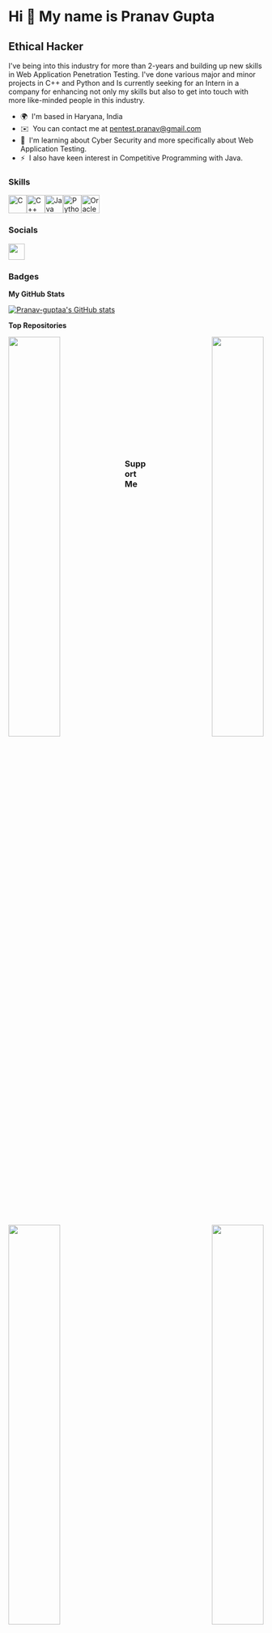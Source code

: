 Hi 👋 My name is Pranav Gupta
=============================

Ethical Hacker
--------------

I've being into this industry for more than 2-years and building up new skills in Web Application Penetration Testing. I've done various major and minor projects in C++ and Python and Is currently seeking for an Intern in a company for enhancing not only my skills but also to get into touch with more like-minded people in this industry.

* 🌍  I'm based in Haryana, India
* ✉️  You can contact me at [pentest.pranav@gmail.com](mailto:pentest.pranav@gmail.com)
* 🧠  I'm learning about Cyber Security and more specifically about Web Application Testing.
* ⚡  I also have keen interest in Competitive Programming with Java.

### Skills

<p align="left"><a href="https://docs.microsoft.com/en-us/cpp/?view=msvc-170" target="_blank" rel="noreferrer"><img src="https://raw.githubusercontent.com/danielcranney/readme-generator/main/public/icons/skills/c-colored.svg" width="36" height="36" alt="C" /></a><a href="https://docs.microsoft.com/en-us/cpp/?view=msvc-170" target="_blank" rel="noreferrer"><img src="https://raw.githubusercontent.com/danielcranney/readme-generator/main/public/icons/skills/cplusplus-colored.svg" width="36" height="36" alt="C++" /></a><a href="https://www.oracle.com/java/" target="_blank" rel="noreferrer"><img src="https://raw.githubusercontent.com/danielcranney/readme-generator/main/public/icons/skills/java-colored.svg" width="36" height="36" alt="Java" /></a><a href="https://www.python.org/" target="_blank" rel="noreferrer"><img src="https://raw.githubusercontent.com/danielcranney/readme-generator/main/public/icons/skills/python-colored.svg" width="36" height="36" alt="Python" /></a><a href="https://www.oracle.com/uk/index.html" target="_blank" rel="noreferrer"><img src="https://raw.githubusercontent.com/danielcranney/readme-generator/main/public/icons/skills/oracle-colored.svg" width="36" height="36" alt="Oracle" /></a></p>

### Socials

<p align="left"> <a href="https://www.github.com/Pranav-guptaa" target="_blank" rel="noreferrer"><img src="https://raw.githubusercontent.com/danielcranney/readme-generator/main/public/icons/socials/github.svg" width="32" height="32" /></a></p>

### Badges

<b>My GitHub Stats</b>

<a href="http://www.github.com/Pranav-guptaa"><img src="https://github-readme-stats.vercel.app/api?username=Pranav-guptaa&show_icons=true&hide=&count_private=true&title_color=22c55e&text_color=ffffff&icon_color=0891b2&bg_color=000000&hide_border=true&show_icons=true" alt="Pranav-guptaa's GitHub stats" /></a>

<b>Top Repositories</b>

<div width="100%" align="center"><a href="https://github.com/Pranav-guptaa/Human-detection-system" align="left"><img align="left" width="45%" src="https://github-readme-stats.vercel.app/api/pin/?username=Pranav-guptaa&repo=Human-detection-system&title_color=22c55e&text_color=ffffff&icon_color=0891b2&bg_color=000000&hide_border=true&locale=en" /></a><a href="https://github.com/Pranav-guptaa/Cam-scanner" align="right"><img align="right" width="45%" src="https://github-readme-stats.vercel.app/api/pin/?username=Pranav-guptaa&repo=Cam-scanner&title_color=22c55e&text_color=ffffff&icon_color=0891b2&bg_color=000000&hide_border=true&locale=en" /></a></div><br /><br /><br /><br /><br /><br /><br />

<br /><br /><br /><br /><br />

<div width="100%" align="center"><a href="https://github.com/Pranav-guptaa/Vaccine-Registeration-QT" align="left"><img align="left" width="45%" src="https://github-readme-stats.vercel.app/api/pin/?username=Pranav-guptaa&repo=Vaccine-Registeration-QT&title_color=22c55e&text_color=ffffff&icon_color=0891b2&bg_color=000000&hide_border=true&locale=en" /></a><a href="https://github.com/Pranav-guptaa/Automatic-Voice-Recorder-Aurdino" align="right"><img align="right" width="45%" src="https://github-readme-stats.vercel.app/api/pin/?username=Pranav-guptaa&repo=Automatic-Voice-Recorder-Aurdino&title_color=22c55e&text_color=ffffff&icon_color=0891b2&bg_color=000000&hide_border=true&locale=en" /></a></div>


### Support Me

<a href="https://www.buymeacoffee.com/pranavpannw"><img src="https://cdn.buymeacoffee.com/buttons/v2/default-yellow.png" width="200" /></a>

